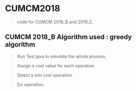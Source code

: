 # CUMCM2018
> code for CUMCM 2018_B and 2019_C.  

## CUMCM 2018_B Algorithm used : greedy algorithm
> Run Test.java to simulate the whole process.  

> Assign a cost value for each operation.  

> Select a min cost operation.  

> Do operation.
